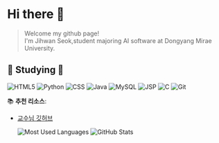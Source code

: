 # Hi there 👋
>Welcome my github page!  
>I'm Jihwan Seok,student majoring AI software at Dongyang Mirae University.
  
  
  ## 📖 Studying 📖
![HTML5](https://img.shields.io/badge/HTML5-%23E34F26.svg?style=flat&logo=html5&logoColor=white)
![Python](https://img.shields.io/badge/Python-%233B8EBB.svg?style=flat&logo=python&logoColor=white)
![CSS](https://img.shields.io/badge/CSS-%231572B6.svg?style=flat&logo=css3&logoColor=white)
![Java](https://img.shields.io/badge/Java-%23F7A800.svg?style=flat&logo=java&logoColor=white)
![MySQL](https://img.shields.io/badge/MySQL-%2300A1E4.svg?style=flat&logo=mysql&logoColor=white)
![JSP](https://img.shields.io/badge/JSP-%23F7B400.svg?style=flat&logo=java&logoColor=white)
![C](https://img.shields.io/badge/C-%2300599C.svg?style=flat&logo=c&logoColor=white)
![Git](https://img.shields.io/badge/Git-%23F1502F.svg?style=flat&logo=git&logoColor=white)




📚 **추천 리소스**:  
- [교수님 깃허브](https://github.com/ai7dnn)


  ![Most Used Languages](https://github-readme-stats.vercel.app/api/top-langs/?username=YOUR_USERNAME&layout=compact)
  ![GitHub Stats](https://github-readme-stats.vercel.app/api?username=YOUR_USERNAME&show_icons=true&hide_title=true)


   
